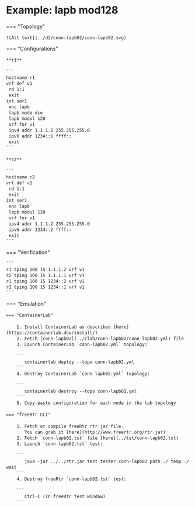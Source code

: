 # Example: lapb mod128

=== "Topology"

    ![Alt text](../d2/conn-lapb02/conn-lapb02.svg)

=== "Configurations"

    **r1**

    ```
    hostname r1
    vrf def v1
     rd 1:1
     exit
    int ser1
     enc lapb
     lapb mode dce
     lapb modul 128
     vrf for v1
     ipv4 addr 1.1.1.1 255.255.255.0
     ipv6 addr 1234::1 ffff::
     exit
    ```

    **r2**

    ```
    hostname r2
    vrf def v1
     rd 1:1
     exit
    int ser1
     enc lapb
     lapb modul 128
     vrf for v1
     ipv4 addr 1.1.1.2 255.255.255.0
     ipv6 addr 1234::2 ffff::
     exit
    ```

=== "Verification"

    ```
    r1 tping 100 15 1.1.1.2 vrf v1
    r2 tping 100 15 1.1.1.1 vrf v1
    r1 tping 100 15 1234::2 vrf v1
    r2 tping 100 15 1234::1 vrf v1
    ```

=== "Emulation"

    === "ContainerLab"

        1. Install ContainerLab as described [here](https://containerlab.dev/install/)  
        2. Fetch [conn-lapb02](../clab/conn-lapb02/conn-lapb02.yml) file  
        3. Launch ContainerLab `conn-lapb02.yml` topology:  

        ```
           containerlab deploy --topo conn-lapb02.yml  
        ```
        4. Destroy ContainerLab `conn-lapb02.yml` topology:  

        ```
           containerlab destroy --topo conn-lapb02.yml  
        ```
        5. Copy-paste configuration for each node in the lab topology

    === "freeRtr CLI"

        1. Fetch or compile freeRtr rtr.jar file.  
           You can grab it [here](http://www.freertr.org/rtr.jar)  
        2. Fetch `conn-lapb02.tst` file [here](../tst/conn-lapb02.tst)  
        3. Launch `conn-lapb02.tst` test:  

        ```
           java -jar ../../rtr.jar test tester conn-lapb02 path ./ temp ./ wait
        ```
        4. Destroy freeRtr `conn-lapb02.tst` test:  

        ```
           Ctrl-C (In freeRtr test window)
        ```


